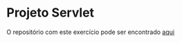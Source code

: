 # Projeto Servlet
O repositório com este exercício pode ser encontrado <a href="https://github.com/fabianojunior139/projeto-servlet">aqui</a>


